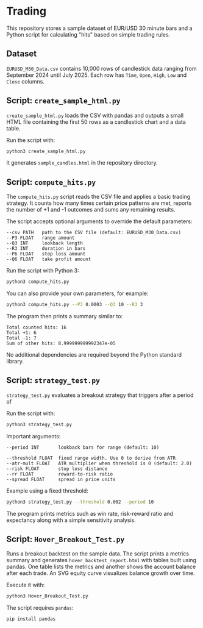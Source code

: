 # Trading

This repository stores a sample dataset of EUR/USD 30 minute bars and a Python
script for calculating "hits" based on simple trading rules.

## Dataset

`EURUSD_M30_Data.csv` contains 10,000 rows of candlestick data ranging from
September 2024 until July 2025. Each row has `Time`, `Open`, `High`, `Low` and
`Close` columns.

## Script: `create_sample_html.py`

`create_sample_html.py` loads the CSV with pandas and outputs a small HTML
file containing the first 50 rows as a candlestick chart and a data table.

Run the script with:

```bash
python3 create_sample_html.py
```

It generates `sample_candles.html` in the repository directory.

## Script: `compute_hits.py`

The `compute_hits.py` script reads the CSV file and applies a basic trading
strategy. It counts how many times certain price patterns are met, reports the
number of +1 and -1 outcomes and sums any remaining results.

The script accepts optional arguments to override the default parameters:

```
--csv PATH   path to the CSV file (default: EURUSD_M30_Data.csv)
--P3 FLOAT   range amount
--Q3 INT     lookback length
--R3 INT     duration in bars
--P6 FLOAT   stop loss amount
--Q6 FLOAT   take profit amount
```

Run the script with Python 3:

```bash
python3 compute_hits.py
```

You can also provide your own parameters, for example:

```bash
python3 compute_hits.py --P3 0.0003 --Q3 10 --R3 3
```

The program then prints a summary similar to:

```
Total counted hits: 16
Total +1: 6
Total -1: 7
Sum of other hits: 8.999999999992347e-05
```

No additional dependencies are required beyond the Python standard library.

## Script: `strategy_test.py`

`strategy_test.py` evaluates a breakout strategy that triggers after a period of


Run the script with:

```bash
python3 strategy_test.py
```

Important arguments:

```
--period INT       lookback bars for range (default: 10)

--threshold FLOAT  fixed range width. Use 0 to derive from ATR
--atr-mult FLOAT   ATR multiplier when threshold is 0 (default: 2.0)
--risk FLOAT       stop loss distance
--rr FLOAT         reward-to-risk ratio
--spread FLOAT     spread in price units
```

Example using a fixed threshold:

```bash
python3 strategy_test.py --threshold 0.002 --period 10
```

The program prints metrics such as win rate, risk-reward ratio and expectancy
along with a simple sensitivity analysis.

## Script: `Hover_Breakout_Test.py`
Runs a breakout backtest on the sample data. The script prints a metrics summary and generates `hover_backtest_report.html` with tables built using pandas. One table lists the metrics and another shows the account balance after each trade. An SVG equity curve visualizes balance growth over time.

Execute it with:

```bash
python3 Hover_Breakout_Test.py
```

The script requires `pandas`:

```bash
pip install pandas
```
